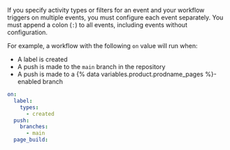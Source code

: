 If you specify activity types or filters for an event and your workflow triggers on multiple events, you must configure each event separately. You must append a colon (`:`) to all events, including events without configuration.

For example, a workflow with the following `on` value will run when:

* A label is created
* A push is made to the `main` branch in the repository
* A push is made to a {% data variables.product.prodname_pages %}-enabled branch

```yaml
on:
  label:
    types:
      - created
  push:
    branches:
      - main
  page_build:
```
